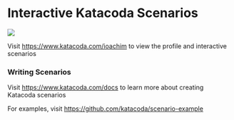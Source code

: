 # Interactive Katacoda Scenarios

[![](http://shields.katacoda.com/katacoda/ioachim/count.svg)](https://www.katacoda.com/ioachim "Get your profile on Katacoda.com")

Visit https://www.katacoda.com/ioachim to view the profile and interactive scenarios

### Writing Scenarios
Visit https://www.katacoda.com/docs to learn more about creating Katacoda scenarios

For examples, visit https://github.com/katacoda/scenario-example
